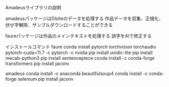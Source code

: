 Amadeusライブラリの説明

amadeusパッケージはDlsiteのデータを処理する
作品データを収集、正規化、伏せ字解除、サンプルダウンロードすることができる

faureパッケージは作品のメインテキストを処理する
誤字をAIで修正する


インストールコマンド
faure
conda install pytorch torchvision torchaudio pytorch-cuda=11.7 -c pytorch -c nvidia
pip install unidic-lite
pip install mecab-python3
pip install sentencepiece
conda install -c conda-forge transformers
pip install jaconv

amadeus
conda install -c anaconda beautifulsoup4
conda install -c conda-forge selenium
pip install jaconv